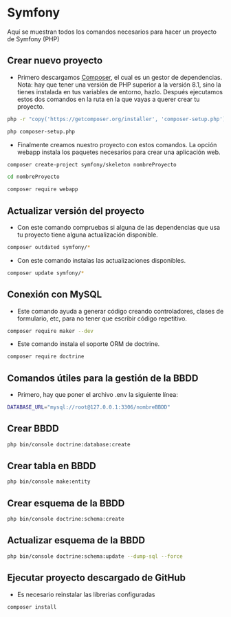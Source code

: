 # Symfony
Aquí se muestran todos los comandos necesarios para hacer un proyecto de Symfony (PHP)
## Crear nuevo proyecto
- Primero descargamos [Composer](https://getcomposer.org/download/), el cual es un gestor de dependencias. Nota: hay que tener una versión de PHP superior a la versión 8.1, sino la tienes instalada en tus variables de entorno, hazlo. Después ejecutamos estos dos comandos en la ruta en la que vayas a querer crear tu proyecto.
```bash
php -r "copy('https://getcomposer.org/installer', 'composer-setup.php');"
```
```bash
php composer-setup.php
```
- Finalmente creamos nuestro proyecto con estos comandos. La opción webapp instala los paquetes necesarios para crear una aplicación web.
```bash
composer create-project symfony/skeleton nombreProyecto
```
```bash
cd nombreProyecto
```
```bash
composer require webapp
```
## Actualizar versión del proyecto
- Con este comando compruebas si alguna de las dependencias que usa tu proyecto tiene alguna actualización disponible.
```bash
composer outdated symfony/*
```
- Con este comando instalas las actualizaciones disponibles.
```bash
composer update symfony/*
```
## Conexión con MySQL
- Este comando ayuda a generar código creando controladores, clases de formulario, etc, para no tener que escribir código repetitivo.
```bash
composer require maker --dev
```
  - Este comando instala el soporte ORM de doctrine.
```bash
composer require doctrine
```
## Comandos útiles para la gestión de la BBDD
- Primero, hay que poner el archivo .env la siguiente línea:
```bash
DATABASE_URL="mysql://root@127.0.0.1:3306/nombreBBDD"
```
## Crear BBDD
```bash
php bin/console doctrine:database:create
```
## Crear tabla en BBDD
```bash
php bin/console make:entity
```
## Crear esquema de la BBDD
```bash
php bin/console doctrine:schema:create
```
## Actualizar esquema de la BBDD
```bash
php bin/console doctrine:schema:update --dump-sql --force
```
## Ejecutar proyecto descargado de GitHub
- Es necesario reinstalar las librerias configuradas
```bash
composer install
```
